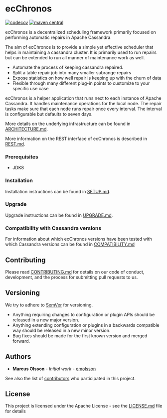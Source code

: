 # ecChronos

[![codecov](https://codecov.io/gh/ericsson/ecchronos/branch/ecchronos-2.0/graph/badge.svg)](https://codecov.io/gh/ericsson/ecchronos/tree/ecchronos-2.0)
[![maven central](https://img.shields.io/maven-central/v/com.ericsson.bss.cassandra.ecchronos/ecchronos-binary.svg?label=maven%20central&versionPrefix=2.0)](https://search.maven.org/search?q=g:%22com.ericsson.bss.cassandra.ecchronos%22%20AND%20a:%22ecchronos-binary%22%20AND%20v:2.0.*)

ecChronos is a decentralized scheduling framework primarily focused on performing automatic repairs in Apache Cassandra.

The aim of ecChronos is to provide a simple yet effective scheduler that helps in maintaining a cassandra cluster. It is primarily used to run repairs but can be extended to run all manner of maintenance work as well.

* Automate the process of keeping cassandra repaired.
* Split a table repair job into many smaller subrange repairs
* Expose statistics on how well repair is keeping up with the churn of data
* Flexible through many different plug-in points to customize to your specific use case

ecChronos is a helper application that runs next to each instance of Apache Cassandra. It handles maintenance operations for the local node.
The repair tasks make sure that each node runs repair once every interval.
The interval is configurable but defaults to seven days.

More details on the underlying infrastructure can be found in [ARCHITECTURE.md](docs/ARCHITECTURE.md).

More information on the REST interface of ecChronos is described in [REST.md](docs/REST.md).

### Prerequisites

* JDK8

### Installation

Installation instructions can be found in [SETUP.md](docs/SETUP.md).

### Upgrade

Upgrade instructions can be found in [UPGRADE.md](docs/UPGRADE.md).

### Compatibility with Cassandra versions

For information about which ecChronos versions have been tested with which Cassandra versions can be found in [COMPATIBILITY.md](docs/COMPATIBILITY.md)

## Contributing

Please read [CONTRIBUTING.md](docs/CONTRIBUTING.md) for details on our code of conduct, development, and the process for submitting pull requests to us.

## Versioning

We try to adhere to [SemVer](http://semver.org) for versioning.
* Anything requiring changes to configuration or plugin APIs should be released in a new major version.
* Anything extending configuration or plugins in a backwards compatible way should be released in a new minor version.
* Bug fixes should be made for the first known version and merged forward.

## Authors

* **Marcus Olsson** - *Initial work* - [emolsson](https://github.com/emolsson)

See also the list of [contributors](https://github.com/ericsson/ecchronos/contributors) who participated in this project.

## License

This project is licensed under the Apache License - see the [LICENSE.md](LICENSE.md) file for details

